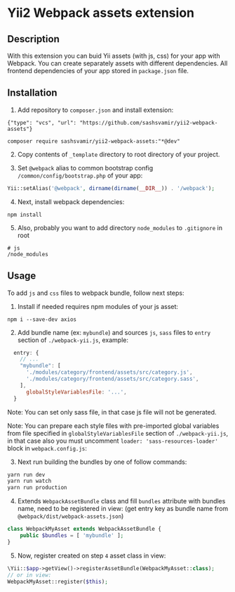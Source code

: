 Yii2 Webpack assets extension
=============================


Description
------------

With this extension you can buid Yii assets (with js, css) for your app with Webpack.
You can create separately assets with different dependencies.
All frontend dependencies of your app stored in `package.json` file.




Installation
------------

1. Add repository to `composer.json` and install extension:
```
{"type": "vcs", "url": "https://github.com/sashsvamir/yii2-webpack-assets"}
```
`composer require sashsvamir/yii2-webpack-assets:"*@dev"`


2. Copy contents of `_template` directory to root directory of your project. 


3. Set `@webpack` alias to common bootstrap config `/common/config/bootstrap.php` of your app:
```php
Yii::setAlias('@webpack', dirname(dirname(__DIR__)) . '/webpack');
```


4. Next, install webpack dependencies:
```
npm install
```

5. Also, probably you want to add directory `node_modules` to `.gitignore` in root
```
# js
/node_modules
```





Usage
------------



To add `js` and `css` files to webpack bundle, follow next steps:

1. Install if needed requires npm modules of your js asset:
```
npm i --save-dev axios
```

2. Add bundle name (ex: `mybundle`) and sources `js`, `sass` files to `entry` section of `./webpack-yii.js`, example:
```js
  entry: {
	// ...
    "mybundle": [
      './modules/category/frontend/assets/src/category.js',
      './modules/category/frontend/assets/src/category.sass',
    ],
	  globalStyleVariablesFile: '...',
  }
```

Note: You can set only sass file, in that case js file will not be generated.

Note: You can prepare each style files with pre-imported global variables from file specified in `globalStyleVariablesFile` section of `./webpack-yii.js`,
in that case also you must uncomment `loader: 'sass-resources-loader'` block in `webpack.config.js`:


3. Next run building the bundles by one of follow commands:
```sh
yarn run dev
yarn run watch
yarn run production
```


4. Extends `WebpackAssetBundle` class and fill `bundles` attribute with bundles name, need to be registered in view:
(get entry key as bundle name from `@webpack/dist/webpack-assets.json`)
```php
class WebpackMyAsset extends WebpackAssetBundle {
	public $bundles = [ 'mybundle' ];
}
```


5. Now, register created on step `4` asset class in view:
```php
\Yii::$app->getView()->registerAssetBundle(WebpackMyAsset::class);
// or in view:
WebpackMyAsset::register($this);
```

